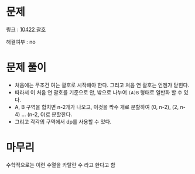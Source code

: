 # 문제
링크 : [10422 괄호](https://www.acmicpc.net/problem/10422)

해결여부 : no

# 문제 풀이
- 처음에는 무조건 여는 괄호로 시작해야 한다. 그리고 처음 연 괄호는 언젠가 닫힌다.
- 따라서 이 처음 연 괄호를 기준으로 안, 밖으로 나누어 `(A)B` 형태로 일반화 할 수 있다.
- A, B 구역을 합치면 n-2개가 나오고, 이것을 짝수 개로 분할하여 (0, n-2), (2, n-4) ... (n-2, 0)로 분할한다.
- 그리고 각각의 구역에서 dp를 사용할 수 있다.

# 마무리
수학적으로는 이런 수열을 카탈란 수 라고 한다고 함